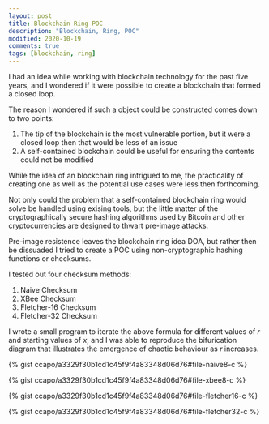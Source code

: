 ```yaml
---
layout: post
title: Blockchain Ring POC
description: "Blockchain, Ring, POC"
modified: 2020-10-19
comments: true
tags: [blockchain, ring]
---
```


I had an idea while working with blockchain technology for the past five years, and I wondered if it were possible to create a blockchain that formed a closed loop.

The reason I wondered if such a object could be constructed comes down to two points:

1. The tip of the blockchain is the most vulnerable portion, but it were a closed loop then that would be less of an issue
2. A self-contained blockchain could be useful for ensuring the contents could not be modified

While the idea of an blockchain ring intrigued to me, the practicality of creating one as well as the potential use cases were less then forthcoming.

Not only could the problem that a self-contained blockchain ring would solve be handled using exising tools, but the little matter of the cryptographically secure hashing algorithms used by Bitcoin and other cryptocurrencies are designed to thwart pre-image attacks.

Pre-image resistence leaves the blockchain ring idea DOA, but rather then be dissuaded I tried to create a POC using non-cryptographic hashing functions or checksums.

I tested out four checksum methods:

1. Naive Checksum
2. XBee Checksum
3. Fletcher-16 Checksum
4. Fletcher-32 Checksum

I wrote a small program to iterate the above formula for different values of *r* and starting values of *x*, and I was able to reproduce the bifurication diagram that illustrates the emergence of chaotic behaviour as *r* increases.

{% gist ccapo/a3329f30b1cd1c45f9f4a83348d06d76#file-naive8-c %}

{% gist ccapo/a3329f30b1cd1c45f9f4a83348d06d76#file-xbee8-c %}

{% gist ccapo/a3329f30b1cd1c45f9f4a83348d06d76#file-fletcher16-c %}

{% gist ccapo/a3329f30b1cd1c45f9f4a83348d06d76#file-fletcher32-c %}
